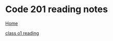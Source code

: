 # Code 201 reading notes

[Home](https://wondwosentsige.github.io/code-201-reading-notes/Home)

[class o1 reading](https://wondwosentsige.github.io/code-201-reading-notes/class-01)